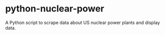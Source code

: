 # python-nuclear-power
A Python script to scrape data about US nuclear power plants and display data.
